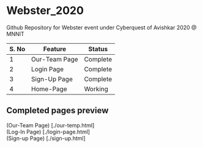 # Webster_2020
Github Repository for Webster event under Cyberquest of Avishkar 2020 @ MNNIT

| S. No | Feature       | Status   |
|-------|---------------|----------|
| 1     | Our-Team Page | Complete |
| 2     | Login Page    | Complete |
| 3     | Sign-Up Page  | Complete |
| 4     | Home-Page     | Working  |

## Completed pages preview

(Our-Team Page) [./our-temp.html]<br>
(Log-In Page) [./login-page.html]<br>
(Sign-up Page) [./sign-up.html]